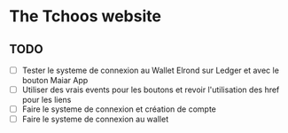 # The Tchoos website

## TODO
- [ ] Tester le systeme de connexion au Wallet Elrond sur Ledger et avec le bouton Maiar App
- [ ] Utiliser des vrais events pour les boutons et revoir l'utilisation des href pour les liens
- [ ] Faire le systeme de connexion et création de compte 
- [ ] Faire le systeme de connexion au wallet 